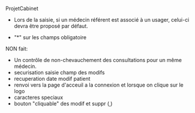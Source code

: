 ProjetCabinet

 - Lors de la saisie, si un médecin référent est associé à un usager, celui-ci devra être proposé par défaut.




 - "*" sur les champs obligatoire


NON fait:
 - Un contrôle de non-chevauchement des consultations pour un même médecin.
- securisation saisie champ des modifs
- recuperation date modif patient
- renvoi vers la page d'acceuil a la connexion et lorsque on clique sur le logo
-  caracteres speciaux
- bouton "cliquable" des modif et suppr (<a href> </a>)
